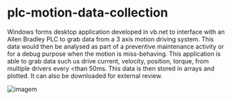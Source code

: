 # plc-motion-data-collection

Windows forms desktop application developed in vb.net to interface with an Allen Bradley PLC to grab data from a 3 axis motion driving system. This data would then be analysed as part of a preventive maintenance activity or for a debug purpose when the motion is miss-behaving. 
This application is able to grab data such us drive current, velocity, position, torque, from multiple drivers every <than 50ms. This data is then stored in arrays and plotted. It can also be downloaded for external review. 

![imagem](https://github.com/JoaoPires92/plc-motion-data-collection/assets/165892597/dadbc0f3-07cf-4bba-bf63-60fa74ce2bf1)
